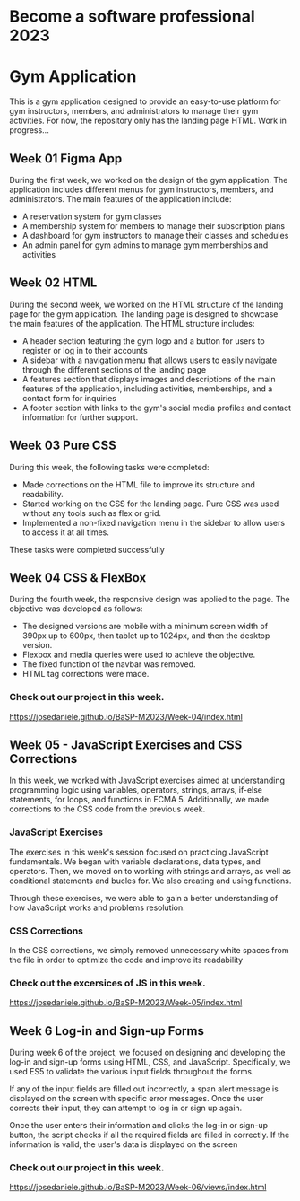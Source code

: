 # Become a software professional 2023

# Gym Application

This is a gym application designed to provide an easy-to-use platform for gym instructors, members, and administrators to manage their gym activities.
For now, the repository only has the landing page HTML.
Work in progress...

## Week 01 Figma App

During the first week, we worked on the design of the gym application. The application includes different menus for gym instructors, members, and administrators. The main features of the application include:

- A reservation system for gym classes
- A membership system for members to manage their subscription plans
- A dashboard for gym instructors to manage their classes and schedules
- An admin panel for gym admins to manage gym memberships and activities

## Week 02 HTML

During the second week, we worked on the HTML structure of the landing page for the gym application. The landing page is designed to showcase the main features of the application. The HTML structure includes:

- A header section featuring the gym logo and a button for users to register or log in to their accounts
- A sidebar with a navigation menu that allows users to easily navigate through the different sections of the landing page
- A features section that displays images and descriptions of the main features of the application, including activities, memberships, and a contact form for inquiries
- A footer section with links to the gym's social media profiles and contact information for further support.

## Week 03 Pure CSS 

During this week, the following tasks were completed:

- Made corrections on the HTML file to improve its structure and readability.
- Started working on the CSS for the landing page. Pure CSS was used without any tools such as flex or grid.
- Implemented a non-fixed navigation menu in the sidebar to allow users to access it at all times.

These tasks were completed successfully

## Week 04 CSS & FlexBox

During the fourth week, the responsive design was applied to the page.
The objective was developed as follows:

- The designed versions are mobile with a minimum screen width of 390px up to 600px, then tablet up to 1024px, and then the desktop version.
- Flexbox and media queries were used to achieve the objective.
- The fixed function of the navbar was removed.
- HTML tag corrections were made.
### Check out our project in this week.
https://josedaniele.github.io/BaSP-M2023/Week-04/index.html

## Week 05 - JavaScript Exercises and CSS Corrections

In this week, we worked with JavaScript exercises aimed at understanding programming logic using variables, operators, strings, arrays, if-else statements, for loops, and functions in ECMA 5. Additionally, we made corrections to the CSS code from the previous week.

### JavaScript Exercises

The exercises in this week's session focused on practicing JavaScript fundamentals. We began with variable declarations, data types, and operators. Then, we moved on to working with strings and arrays, as well as conditional statements and bucles for. We also creating and using functions.

Through these exercises, we were able to gain a better understanding of how JavaScript works and problems resolution.

### CSS Corrections

In the CSS corrections, we simply removed unnecessary white spaces from the file in order to optimize the code and improve its readability
### Check out the excersices of JS in this week.
https://josedaniele.github.io/BaSP-M2023/Week-05/index.html

## Week 6 Log-in and Sign-up Forms

During week 6 of the project, we focused on designing and developing the log-in and sign-up forms using HTML, CSS, and JavaScript. Specifically, we used ES5 to validate the various input fields throughout the forms.

If any of the input fields are filled out incorrectly, a span alert message is displayed on the screen with specific error messages. Once the user corrects their input, they can attempt to log in or sign up again.

Once the user enters their information and clicks the log-in or sign-up button, the script checks if all the required fields are filled in correctly. If the information is valid, the user's data is displayed on the screen

### Check out our project in this week.
https://josedaniele.github.io/BaSP-M2023/Week-06/views/index.html




